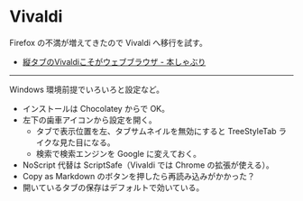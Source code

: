 # Vivaldi
Firefox の不満が増えてきたので Vivaldi へ移行を試す。
- [縦タブのVivaldiこそがウェブブラウザ - 本しゃぶり](http://honeshabri.hatenablog.com/entry/vertical_tab)

---

Windows 環境前提でいろいろと設定など。
- インストールは Chocolatey からで OK。
- 左下の歯車アイコンから設定を開く。
    - タブで表示位置を左、タブサムネイルを無効にすると TreeStyleTab ライクな見た目になる。
    - 検索で検索エンジンを Google に変えておく。
- NoScript 代替は ScriptSafe（Vivaldi では Chrome の拡張が使える）。
- Copy as Markdown のボタンを押したら再読み込みがかかった？
- 開いているタブの保存はデフォルトで効いている。